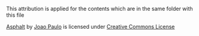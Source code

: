 This attribution is applied for the contents which are in the same folder with this file

[Asphalt](https://3dtextures.me/2017/04/05/asphalt-001) by [Joao Paulo](https://www.patreon.com/gendo) is licensed under [Creative Commons License](https://3dtextures.me/about/)
